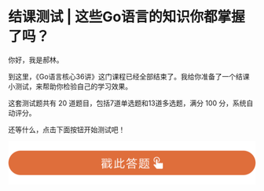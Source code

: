 # 结课测试 | 这些Go语言的知识你都掌握了吗？
你好，我是郝林。

到这里，《Go语言核心36讲》这门课程已经全部结束了。我给你准备了一个结课小测试，来帮助你检验自己的学习效果。

这套测试题共有 20 道题目，包括7道单选题和13道多选题，满分 100 分，系统自动评分。

还等什么，点击下面按钮开始测试吧！

[![](images/230604/28d1be62669b4f3cc01c36466bf811a4.png)](http://time.geekbang.org/quiz/intro?act_id=125&exam_id=268)